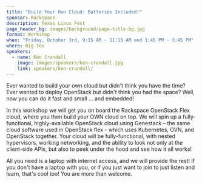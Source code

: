 ```yaml
---
title: "Build Your Own Cloud: Batteries Included!"
sponsor: Rackspace
description: Texas Linux Fest
page_header_bg: images/background/page-title-bg.jpg
format: Workshop
when: "Friday, October 3rd, 9:15 AM - 11:15 AM and 1:45 PM - 3:45 PM"
where: Big Tex
speakers:
  - name: Ken Crandall
    image: images/speakers/ken-crandall.jpg
    link: speakers/ken-crandall/
---
```


Ever wanted to build your own cloud but didn't think you have the time?  Ever
wanted to deploy OpenStack but didn't think you had the space?  Well, now you
can do it fast and small ... and embedded!

In this workshop we will get you on board the Rackspace OpenStack Flex cloud,
where you then build your OWN cloud on top.  We will spin up a
fully-functional, highly-available OpenStack cloud using Genestack – the same
cloud software used in OpenStack flex - which uses Kubernetes, OVN, and
OpenStack together.  Your cloud will be fully-functional, with nested
hypervisors, working networking, and the ability to look not only at the
client-side APIs, but also to peek under the hood and see how it all works!

All you need is a laptop with internet access, and we will provide the rest!
If you don't have a laptop with you, or if you just want to join to just listen
and learn, that's cool too!  You are more than welcome.
